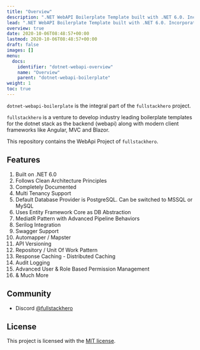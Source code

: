 ```yaml
---
title: "Overview"
description: ".NET WebAPI Boilerplate Template built with .NET 6.0. Incorporates the most essential Packages your projects will ever need. Follows Clean Architecture Principles."
lead: ".NET WebAPI Boilerplate Template built with .NET 6.0. Incorporates the most essential Packages your projects will ever need. Follows Clean Architecture Principles."
overview: true
date: 2020-10-06T08:48:57+00:00
lastmod: 2020-10-06T08:48:57+00:00
draft: false
images: []
menu:
  docs:
    identifier: "dotnet-webapi-overview"
    name: "Overview"
    parent: "dotnet-webapi-boilerplate"
weight: 1
toc: true
---
```


`dotnet-webapi-boilerplate` is the integral part of the `fullstackhero` project.

`fullstackhero` is a venture to develop industry leading boilerplate templates for the dotnet stack as the backend (webapi) along with modern client frameworks like Angular, MVC and Blazor.

This repository contains the WebApi Project of `fullstackhero`.

## Features

1. Built on .NET 6.0
2. Follows Clean Architecture Principles
3. Completely Documented
4. Multi Tenancy Support
5. Default Database Provider is PostgreSQL. Can be switched to MSSQL or MySQL
6. Uses Entity Framework Core as DB Abstraction
7. MediatR Pattern with Advanced Pipeline Behaviors
8. Serilog Integration
9. Swagger Support
10. Automapper / Mapster
11. API Versioning
12. Repository / Unit Of Work Pattern
13. Response Caching - Distributed Caching
14. Audit Logging
15. Advanced User & Role Based Permission Management
16. & Much More

## Community

- Discord [@fullstackhero](https://discord.gg/gdgHRt4mMw)

## License

This project is licensed with the [MIT license](LICENSE).
